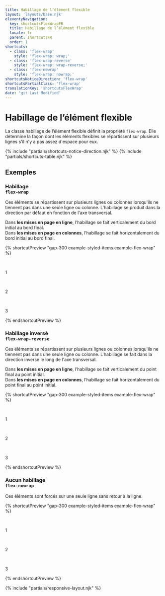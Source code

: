 ```yaml
---
title: Habillage de l’élément flexible
layout: 'layouts/base.njk'
eleventyNavigation:
  key: shortcutsFlexWrapFR
  title: Habillage de l’élément flexible
  locale: fr
  parent: shortcutsFR
  order: 1
shortcuts:
  - class: 'flex-wrap'
    style: 'flex-wrap: wrap;'
  - class: 'flex-wrap-reverse'
    style: 'flex-wrap: wrap-reverse;'
  - class: 'flex-nowrap'
    style: 'flex-wrap: nowrap;'
shortcutsNoticeDirection: 'flex-wrap'
shortcutsPartialClass: 'flex-wrap'
translationKey: 'shortcutsFlexWrap'
date: 'git Last Modified'
---
```


# Habillage de l’élément flexible

La classe habillage de l’élément flexible définit la propriété `flex-wrap`. Elle détermine la façon dont les éléments flexibles se répartissent sur plusieurs lignes s'il n'y a pas assez d'espace pour eux.

{% include "partials/shortcuts-notice-direction.njk" %}
{% include "partials/shortcuts-table.njk" %}

## Exemples

### Habillage<br/>`flex-wrap`

Ces éléments se répartissent sur plusieurs lignes ou colonnes lorsqu'ils ne tiennent pas dans une seule ligne ou colonne. L’habillage se produit dans la direction par défaut en fonction de l'axe transversal.

Dans **les mises en page en ligne**, l’habillage se fait verticalement du bord initial au bord final.<br/>
Dans **les mises en page en colonnes**, l’habillage se fait horizontalement du bord initial au bord final.

{% shortcutPreview "gap-300 example-styled-items example-flex-wrap" %}

<div class="d-flex flex-wrap">
  <p>1</p>
  <p>2</p>
  <p>3</p>
</div>
{% endshortcutPreview %}

### Habillage inversé<br/>`flex-wrap-reverse`

Ces éléments se répartissent sur plusieurs lignes ou colonnes lorsqu'ils ne tiennent pas dans une seule ligne ou colonne. L'habillage se fait dans la direction inverse le long de l'axe transversal.

Dans **les mises en page en ligne**, l’habillage se fait verticalement du point final au point initial.<br/>
Dans **les mises en page en colonnes**, l’habillage se fait horizontalement du point final au point initial.

{% shortcutPreview "gap-300 example-styled-items example-flex-wrap" %}

<div class="d-flex flex-wrap-reverse">
  <p>1</p>
  <p>2</p>
  <p>3</p>
</div>
{% endshortcutPreview %}

### Aucun habillage<br/>`flex-nowrap`

Ces éléments sont forcés sur une seule ligne sans retour à la ligne.

{% shortcutPreview "gap-300 example-styled-items example-flex-wrap" %}

<div class="d-flex flex-nowrap">
  <p>1</p>
  <p>2</p>
  <p>3</p>
</div>
{% endshortcutPreview %}

{% include "partials/responsive-layout.njk" %}
